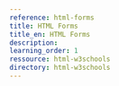 ```yaml
---
reference: html-forms
title: HTML Forms
title_en: HTML Forms
description:
learning_order: 1
ressource: html-w3schools
directory: html-w3schools
---
```

